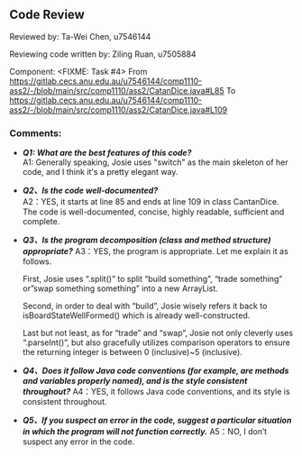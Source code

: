 ## Code Review

Reviewed by: Ta-Wei Chen, u7546144

Reviewing code written by: Ziling Ruan, u7505884

Component:  <FIXME: Task #4>
From
https://gitlab.cecs.anu.edu.au/u7546144/comp1110-ass2/-/blob/main/src/comp1110/ass2/CatanDice.java#L85
To
https://gitlab.cecs.anu.edu.au/u7546144/comp1110-ass2/-/blob/main/src/comp1110/ass2/CatanDice.java#L109

### Comments:
  - _**Q1: What are the best features of this code?**_  <br>
    A1: Generally speaking, Josie uses "switch" as the main skeleton of her code, and I think it's a pretty elegant way.

  - _**Q2、Is the code well-documented?**_<br>
    A2：YES, it starts at line 85 and ends at line 109 in class CantanDice. The code is well-documented, concise, highly readable, sufficient and complete.
  
  - _**Q3、Is the program decomposition (class and method structure) appropriate?**_
    A3：YES, the program is appropriate. Let me explain it as follows.
    
    First, Josie uses “.split()” to split “build something”, “trade something” or”swap something something” into a new ArrayList<String>.
    
    Second, in order to deal with “build”, Josie wisely refers it back to isBoardStateWellFormed() which is already well-constructed.
    
    Last but not least, as for “trade” and “swap”, Josie not only cleverly uses “.parseInt()”, but also gracefully utilizes comparison operators to ensure the returning integer is between 0 (inclusive)~5 (inclusive).

  - _**Q4、Does it follow Java code conventions (for example, are methods and variables properly named), and is the style consistent throughout?**_
    A4：YES, it follows Java code conventions, and its style is consistent throughout.
  
  - _**Q5、If you suspect an error in the code, suggest a particular situation in which the program will not function correctly.**_
    A5：NO, I don’t suspect any error in the code.
